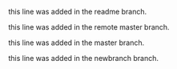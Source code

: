 this line was added in the readme branch.

this line was added in the remote master branch.

this line was added in the master branch.

this line was added in the newbranch branch.
